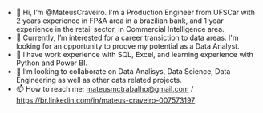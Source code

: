 - 👋 Hi, I’m @MateusCraveiro. I'm a Production Engineer from UFSCar with 2 years experience in FP&A area in a brazilian bank, and 1 year experience in the retail sector, in Commercial Intelligence area.
- 👀 Currently, I’m interested for a career transiction to data areas. I'm looking for an opportunity to proove my potential as a Data Analyst.
- 🌱 I have work experience with SQL, Excel, and learning experience with Python and Power BI. 
- 💞️ I’m looking to collaborate on Data Analisys, Data Science, Data Engineering as well as other data related projects.
- 📫 How to reach me: mateusmctrabalho@gmail.com / https://br.linkedin.com/in/mateus-craveiro-007573197


<!---
MateusCraveiro/MateusCraveiro is a ✨ special ✨ repository because its `README.md` (this file) appears on your GitHub profile.
You can click the Preview link to take a look at your changes.
--->
